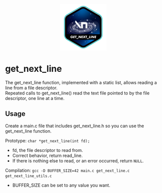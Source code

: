 <div align="center">
  <img src="https://github.com/agengemb31/agengemb31/blob/main/Projects-Badges/get_next_linee.png" alt="get_next_line Badge" />
</div>

# get_next_line

The get_next_line function, implemented with a static list, allows reading a line from a file descriptor.  
Repeated calls to get_next_line() read the text file pointed to by the file descriptor, one line at a time.

## Usage

Create a main.c file that includes get_next_line.h so you can use the get_next_line function.
 
Prototype: `char *get_next_line(int fd);`  
- fd, the file descriptor to read from.
- Correct behavior, return read_line.
- If there is nothing else to read, or an error
occurred, return `NULL`.

Compilation: `gcc -D BUFFER_SIZE=42 main.c get_next_line.c get_next_line_utils.c`
- BUFFER_SIZE can be set to any value you want.
